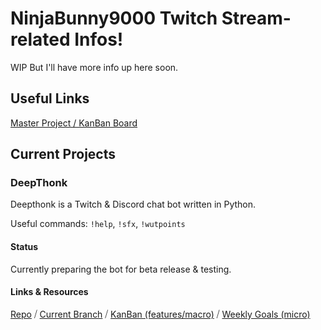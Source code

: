 # NinjaBunny9000 Twitch Stream-related Infos!

WIP But I'll have more info up here soon.

## Useful Links

[Master Project / KanBan Board](https://trello.com/b/Fm4Q3mBx/ninjabunny9000-stream-stuffs)

## Current Projects

### DeepThonk

Deepthonk is a Twitch & Discord chat bot written in Python.

Useful commands: `!help`, `!sfx`, `!wutpoints`

#### Status

Currently preparing the bot for beta release & testing.

#### Links & Resources

[Repo](https://github.com/NinjaBunny9000/DeepThonk/) ⧸ [Current Branch](https://github.com/NinjaBunny9000/DeepThonk/tree/beta-refactor) ⧸ [KanBan (features/macro)](https://trello.com/b/Jo5Ig3uQ/deepthonk) ⧸ [Weekly Goals (micro)](https://github.com/NinjaBunny9000/stream-stuff/blob/master/deepthonk_weekly.md)

